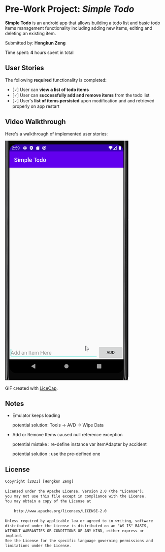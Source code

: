 # Pre-Work Project: *Simple Todo*

**Simple Todo** is an android app that allows building a todo list and basic todo items management functionality including adding new items, editing and deleting an existing item.

Submitted by: **Hongkun Zeng**

Time spent: **4** hours spent in total

## User Stories

The following **required** functionality is completed:

* [🗸] User can **view a list of todo items**
* [🗸] User can **successfully add and remove items** from the todo list
* [🗸] User's **list of items persisted** upon modification and and retrieved properly on app restart


## Video Walkthrough

Here's a walkthrough of implemented user stories:

<img src="Walkthrough.gif" title='Video Walkthrough' width='' alt='Video Walkthrough' />

GIF created with [LiceCap](http://www.cockos.com/licecap/).

## Notes

* Emulator keeps loading
    
    potential solution: Tools -> AVD -> Wipe Data

* Add or Remove Items caused null reference exception

    potential mistake : re-define instance var itemAdapter by accident
    
    potential solution : use the pre-defined one
    

## License

    Copyright [2021] [Hongkun Zeng]

    Licensed under the Apache License, Version 2.0 (the "License");
    you may not use this file except in compliance with the License.
    You may obtain a copy of the License at

        http://www.apache.org/licenses/LICENSE-2.0

    Unless required by applicable law or agreed to in writing, software
    distributed under the License is distributed on an "AS IS" BASIS,
    WITHOUT WARRANTIES OR CONDITIONS OF ANY KIND, either express or implied.
    See the License for the specific language governing permissions and
    limitations under the License.
